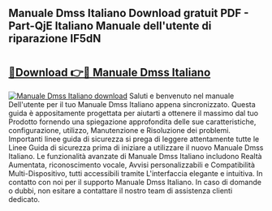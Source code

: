 ## Manuale Dmss Italiano Download gratuit PDF - Part-QjE Italiano Manuale dell'utente di riparazione IF5dN

# <h2><a href="http://dfeuc3.blite.top/?on=Manuale+Dmss+Italiano">🔗Download 👉🔴 Manuale Dmss Italiano</a></h2>

[![Manuale Dmss Italiano download](https://i.imgur.com/lujVjoI.png)](http://dfeuc3.blite.top/?on=Manuale+Dmss+Italiano)
Saluti e benvenuto nel manuale Dell'utente per il tuo Manuale Dmss Italiano appena sincronizzato. Questa guida è appositamente progettata per aiutarti a ottenere il massimo dal tuo Prodotto fornendo una spiegazione approfondita delle sue caratteristiche, configurazione, utilizzo, Manutenzione e Risoluzione dei problemi. Importanti linee guida di sicurezza si prega di leggere attentamente tutte le Linee Guida di sicurezza prima di iniziare a utilizzare il nuovo Manuale Dmss Italiano. Le funzionalità avanzate di Manuale Dmss Italiano includono Realtà Aumentata, riconoscimento vocale, Avvisi personalizzabili e Compatibilità Multi-Dispositivo, tutti accessibili tramite L'interfaccia elegante e intuitiva. In contatto con noi per il supporto Manuale Dmss Italiano. In caso di domande o dubbi, non esitare a contattare il nostro team di assistenza clienti dedicato.
